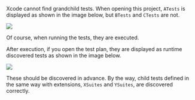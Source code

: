 Xcode cannot find grandchild tests.
When opening this project, `ATests` is displayed as shown in the image below, but `BTests` and `CTests` are not.

![](https://github.com/user-attachments/assets/f7b3a230-d8c9-4df9-96f1-b8ef879e3645)

Of course, when running the tests, they are executed.

After execution, if you open the test plan, they are displayed as runtime discovered tests as shown in the image below.

![](https://github.com/user-attachments/assets/6eae467c-84ed-4fb8-8b82-763110c7df93)

These should be discovered in advance.
By the way, child tests defined in the same way with extensions, `XSuites` and `YSuites`, are discovered correctly.
